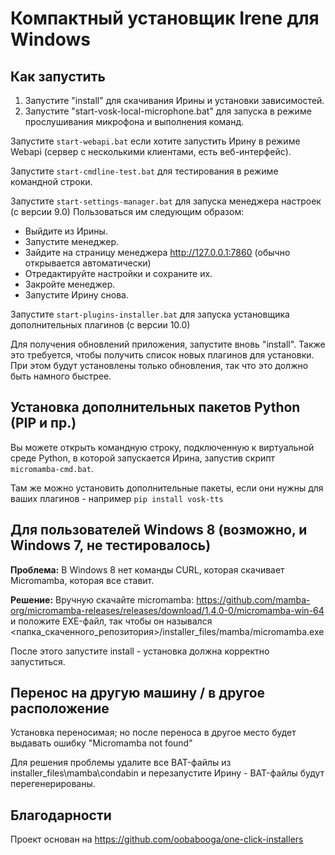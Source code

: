 # Компактный установщик Irene для Windows

## Как запустить

1. Запустите "install" для скачивания Ирины и установки зависимостей. 
2. Запустите "start-vosk-local-microphone.bat" для запуска в режиме прослушивания микрофона и выполнения команд.

Запустите `start-webapi.bat` если хотите запустить Ирину в режиме Webapi (сервер с несколькими клиентами, есть веб-интерфейс).

Запустите `start-cmdline-test.bat` для тестирования в режиме командной строки.

Запустите `start-settings-manager.bat` для запуска менеджера настроек (с версии 9.0)
Пользоваться им следующим образом:
- Выйдите из Ирины.
- Запустите менеджер.
- Зайдите на страницу менеджера http://127.0.0.1:7860 (обычно открывается автоматически)
- Отредактируйте настройки и сохраните их.
- Закройте менеджер.
- Запустите Ирину снова.

Запустите `start-plugins-installer.bat` для запуска установщика дополнительных плагинов (с версии 10.0)

Для получения обновлений приложения, запустите вновь "install". Также это требуется, чтобы получить список новых плагинов для установки.
При этом будут установлены только обновления, так что это должно быть намного быстрее.

## Установка дополнительных пакетов Python (PIP и пр.)

Вы можете открыть командную строку, подключенную к виртуальной среде Python, в которой запускается Ирина, запустив скрипт `micromamba-cmd.bat`.

Там же можно установить дополнительные пакеты, если они нужны для ваших плагинов - например `pip install vosk-tts`

## Для пользователей Windows 8 (возможно, и Windows 7, не тестировалось)

**Проблема:** В Windows 8 нет команды CURL, которая скачивает Micromamba, которая все ставит.

**Решение:** Вручную скачайте micromamba: https://github.com/mamba-org/micromamba-releases/releases/download/1.4.0-0/micromamba-win-64
и положите EXE-файл, так чтобы он назывался <папка_скаченного_репозитория>/installer_files/mamba/micromamba.exe 

После этого запустите install - установка должна корректно запуститься.

## Перенос на другую машину / в другое расположение

Установка переносимая; но после переноса в другое место будет выдавать ошибку "Micromamba not found"

Для решения проблемы удалите все BAT-файлы из installer_files\mamba\condabin и перезапустите Ирину - 
BAT-файлы будут перегенерированы.

## Благодарности

Проект основан на https://github.com/oobabooga/one-click-installers